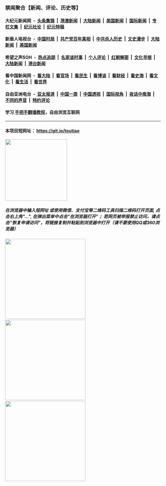 ### 禁闻聚合【新闻、评论、历史等】

#### 大纪元新闻网 &nbsp;-&nbsp; [头条集锦](indexes/E头条集锦.md?t=02140933) &nbsp;|&nbsp; [港澳新闻](indexes/E港澳新闻.md?t=02140933)  &nbsp;|&nbsp; [大陆新闻](indexes/E大陆新闻.md?t=02140933) &nbsp;|&nbsp; [美国新闻](indexes/E美国新闻.md?t=02140933) &nbsp;|&nbsp; [国际新闻](indexes/E国际新闻.md?t=02140933) &nbsp;|&nbsp; [专栏文集](indexes/E专栏文集.md?t=02140933) &nbsp;|&nbsp; [纪元社论](indexes/E纪元社论.md?t=02140933) &nbsp;|&nbsp; [纪元特稿](indexes/E纪元特稿.md?t=02140933) 

#### 新唐人电视台 &nbsp;-&nbsp; [中国时局](indexes/N中国时局.md?t=02140933) &nbsp;|&nbsp; [共产党百年真相](indexes/N共产党百年真相.md?t=02140933) &nbsp;|&nbsp; [中共杀人历史](indexes/N中共杀人历史.md?t=02140933) &nbsp;|&nbsp; [文史漫步](indexes/N文史漫步.md?t=02140933) &nbsp;|&nbsp; [大陆新闻](indexes/N大陆新闻.md?t=02140933) &nbsp;|&nbsp; [美国新闻](indexes/N美国新闻.md?t=02140933)

#### 希望之声SOH &nbsp;-&nbsp; [热点追踪](indexes/H热点追踪.md?t=02140933) &nbsp;|&nbsp; [名家谈时事](indexes/H名家谈时事.md?t=02140933) &nbsp;|&nbsp; [个人评论](indexes/H个人评论.md?t=02140933)  &nbsp;|&nbsp; [红朝解密](indexes/H红朝解密.md?t=02140933) &nbsp;|&nbsp; [文化寻根](indexes/H文化寻根.md?t=02140933) &nbsp;|&nbsp; [大陆新闻](indexes/H大陆新闻.md?t=02140933) &nbsp;|&nbsp; [港台新闻](indexes/H港台新闻.md?t=02140933)

#### 看中国新闻网 &nbsp;-&nbsp; [看大陆](indexes/S看大陆.md?t=02140933) &nbsp;|&nbsp; [看官场](indexes/S看官场.md?t=02140933) &nbsp;|&nbsp; [看民生](indexes/S看民生.md?t=02140933)  &nbsp;|&nbsp; [看博谈](indexes/S看博谈.md?t=02140933) &nbsp;|&nbsp; [看财经](indexes/S看财经.md?t=02140933) &nbsp;|&nbsp; [看史海](indexes/S看史海.md?t=02140933) &nbsp;|&nbsp; [看文化](indexes/S看文化.md?t=02140933) &nbsp;|&nbsp; [看生活](indexes/S看生活.md?t=02140933) &nbsp;|&nbsp; [看世界](indexes/S看世界.md?t=02140933)

#### 自由亚洲电台 &nbsp;-&nbsp; [亚太报道](indexes/R亚太报道.md?t=02140933) &nbsp;|&nbsp; [中国一周](indexes/R中国一周.md?t=02140933) &nbsp;|&nbsp; [中国透视](indexes/R中国透视.md?t=02140933)  &nbsp;|&nbsp; [国际视角](indexes/R国际视角.md?t=02140933) &nbsp;|&nbsp; [夜话中南海](indexes/R夜话中南海.md?t=02140933) &nbsp;|&nbsp; [不同的声音](indexes/R不同的声音.md?t=02140933) &nbsp;|&nbsp; [特约评论](indexes/R特约评论.md?t=02140933)

#### 学习 [手把手翻墙教程](https://github.com/gfw-breaker/guides/wiki)，自由浏览互联网

----

#### 本项目短网址： https://git.io/toutiao
<img src="https://raw.githubusercontent.com/gfw-breaker/banned-news/master/scripts/img/qr.png" width="200px"/>  

##### 在浏览器中输入短网址 或使用微信、支付宝等二维码工具扫描二维码打开页面, 点击右上角"...", 在弹出菜单中点击“在浏览器打开”； 若网页被举报禁止访问，请点击“恢复申请访问”，将链接复制并粘贴到浏览器中打开（请不要使用QQ或360浏览器）

<img src="https://raw.githubusercontent.com/gfw-breaker/banned-news/master/scripts/img/1.png" width="260px"/> &nbsp; <img src="https://raw.githubusercontent.com/gfw-breaker/banned-news/master/scripts/img/2.png" width="260px"/> &nbsp; <img src="https://raw.githubusercontent.com/gfw-breaker/banned-news/master/scripts/img/3.png" width="260px"/>

